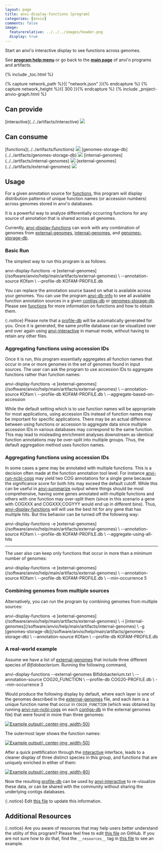 ```yaml
---
layout: page
title: anvi-display-functions [program]
categories: [anvio]
comments: false
image:
  featurerelative: ../../../images/header.png
  display: true
---
```


Start an anvi&#x27;o interactive display to see functions across genomes.

See **[program help menu](../../../../vignette#anvi-display-functions)** or go back to the **[main page](../../)** of anvi'o programs and artifacts.


{% include _toc.html %}
<div id="svg" class="subnetwork"></div>
{% capture network_path %}{{ "network.json" }}{% endcapture %}
{% capture network_height %}{{ 300 }}{% endcapture %}
{% include _project-anvio-graph.html %}


## Can provide

<p style="text-align: left" markdown="1"><span class="artifact-p">[interactive](../../artifacts/interactive) <img src="../../images/icons/DISPLAY.png" class="artifact-icon-mini" /></span></p>

## Can consume

<p style="text-align: left" markdown="1"><span class="artifact-r">[functions](../../artifacts/functions) <img src="../../images/icons/CONCEPT.png" class="artifact-icon-mini" /></span> <span class="artifact-r">[genomes-storage-db](../../artifacts/genomes-storage-db) <img src="../../images/icons/DB.png" class="artifact-icon-mini" /></span> <span class="artifact-r">[internal-genomes](../../artifacts/internal-genomes) <img src="../../images/icons/TXT.png" class="artifact-icon-mini" /></span> <span class="artifact-r">[external-genomes](../../artifacts/external-genomes) <img src="../../images/icons/TXT.png" class="artifact-icon-mini" /></span></p>

## Usage


For a given annotation source for <span class="artifact-n">[functions](/software/anvio/help/main/artifacts/functions)</span>, this program will display distribution patterns of unique function names (or accession numbers) across genomes stored in anvi'o databases.

It is a powerful way to analyze differentially occurring functions for any source of annotation that is shared across all genomes.

Currently, <span class="artifact-n">[anvi-display-functions](/software/anvio/help/main/programs/anvi-display-functions)</span> can work with any combination of genomes from <span class="artifact-n">[external-genomes](/software/anvio/help/main/artifacts/external-genomes)</span>, <span class="artifact-n">[internal-genomes](/software/anvio/help/main/artifacts/internal-genomes)</span>, and <span class="artifact-n">[genomes-storage-db](/software/anvio/help/main/artifacts/genomes-storage-db)</span>.

### Basic Run 

The simplest way to run this program is as follows:

<div class="codeblock" markdown="1">
anvi&#45;display&#45;functions &#45;e <span class="artifact&#45;n">[external&#45;genomes](/software/anvio/help/main/artifacts/external&#45;genomes)</span> \
                       &#45;&#45;annotation&#45;source KOfam \
                       &#45;&#45;profile&#45;db KOFAM&#45;PROFILE.db
</div>


You can replace the annotation source based on what is available across your genomes. You can use the program <span class="artifact-n">[anvi-db-info](/software/anvio/help/main/programs/anvi-db-info)</span> to see all available function annotation sources in a given <span class="artifact-n">[contigs-db](/software/anvio/help/main/artifacts/contigs-db)</span> or <span class="artifact-n">[genomes-storage-db](/software/anvio/help/main/artifacts/genomes-storage-db)</span>. Please see <span class="artifact-n">[functions](/software/anvio/help/main/artifacts/functions)</span> for more information on functions and how to obtain them.


{:.notice}
Please note that a <span class="artifact-n">[profile-db](/software/anvio/help/main/artifacts/profile-db)</span> will be automatically generated for you. Once it is generated, the same profile database can be visualized over and over again using <span class="artifact-n">[anvi-interactive](/software/anvio/help/main/programs/anvi-interactive)</span> in manual mode, without having to retain any other files.

### Aggregating functions using accession IDs

Once it is run, this program essentially aggregates all function names that occur in one or more genomes in the set of genomes found in input sources. The user can ask the program to use accession IDs to aggregate functions rather than function names:

<div class="codeblock" markdown="1">
anvi&#45;display&#45;functions &#45;e <span class="artifact&#45;n">[external&#45;genomes](/software/anvio/help/main/artifacts/external&#45;genomes)</span> \
                       &#45;&#45;annotation&#45;source KOfam \
                       &#45;&#45;profile&#45;db KOFAM&#45;PROFILE.db \
                       &#45;&#45;aggregate&#45;based&#45;on&#45;accession
</div>

While the default setting which is to use function names will be appropriate for most applications, using accession IDs instead of function names may be important for specific applications. There may be an actual difference between using functions or accession to aggregate data since multiple accession IDs in various databases may correspond to the same function. This may lead to misleading enrichment analyses downstream as identical function annotations may be over-split into multiple groups. Thus, the default aggregation method uses function names.

### Aggregating functions using accession IDs

In some cases a gene may be annotated with multiple functions. This is a decision often made at the function annotation tool level. For instance <span class="artifact-n">[anvi-run-ncbi-cogs](/software/anvio/help/main/programs/anvi-run-ncbi-cogs)</span> may yield two COG annotations for a single gene because the significance score for both hits may exceed the default cutoff. While this can be useful in <span class="artifact-n">[anvi-summarize](/software/anvio/help/main/programs/anvi-summarize)</span> output where things should be most comprehensive, having some genes annotated with multiple functions and others with one function may over-split them (since in this scenario a gene with COGXXX and COGXXX;COGYYY would end up in different bins). Thus, <span class="artifact-n">[anvi-display-functions](/software/anvio/help/main/programs/anvi-display-functions)</span> will will use the best hit for any gene that has multiple hits. But this behavior can be turned off the following way:

<div class="codeblock" markdown="1">
anvi&#45;display&#45;functions &#45;e <span class="artifact&#45;n">[external&#45;genomes](/software/anvio/help/main/artifacts/external&#45;genomes)</span> \
                       &#45;&#45;annotation&#45;source KOfam \
                       &#45;&#45;profile&#45;db KOFAM&#45;PROFILE.db \
                       &#45;&#45;aggregate&#45;using&#45;all&#45;hits
</div>

---

The user also can keep only functions that occur in more than a minimum number of genomes:

<div class="codeblock" markdown="1">
anvi&#45;display&#45;functions &#45;e <span class="artifact&#45;n">[external&#45;genomes](/software/anvio/help/main/artifacts/external&#45;genomes)</span> \
                       &#45;&#45;annotation&#45;source KOfam \
                       &#45;&#45;profile&#45;db KOFAM&#45;PROFILE.db \
                       &#45;&#45;min&#45;occurrence 5
</div>

### Combining genomes from multiple sources

Alternatively, you can run the program by combining genomes from multiple sources:

<div class="codeblock" markdown="1">
anvi&#45;display&#45;functions &#45;e <span class="artifact&#45;n">[external&#45;genomes](/software/anvio/help/main/artifacts/external&#45;genomes)</span> \
                       &#45;i <span class="artifact&#45;n">[internal&#45;genomes](/software/anvio/help/main/artifacts/internal&#45;genomes)</span> \
                       &#45;g <span class="artifact&#45;n">[genomes&#45;storage&#45;db](/software/anvio/help/main/artifacts/genomes&#45;storage&#45;db)</span> \
                       &#45;&#45;annotation&#45;source KOfam \
                       &#45;&#45;profile&#45;db KOFAM&#45;PROFILE.db

</div>

### A real-world example

Assume we have a list of <span class="artifact-n">[external-genomes](/software/anvio/help/main/artifacts/external-genomes)</span> that include three different species of *Bifidobacterium*. Running the following command,

<div class="codeblock" markdown="1">
anvi&#45;display&#45;functions &#45;&#45;external&#45;genomes Bifidobacterium.txt \
                       &#45;&#45;annotation&#45;source COG20_FUNCTION \
                       &#45;&#45;profile&#45;db COG20&#45;PROFILE.db \
                       &#45;&#45;min&#45;occurrence 3
</div>

Would produce the following display by default, where each layer is one of the genomes described in the <span class="artifact-n">[external-genomes](/software/anvio/help/main/artifacts/external-genomes)</span> file, and each item is a unique function name that occur in `COG20_FUNCTION` (which was obtained by running <span class="artifact-n">[anvi-run-ncbi-cogs](/software/anvio/help/main/programs/anvi-run-ncbi-cogs)</span> on each <span class="artifact-n">[contigs-db](/software/anvio/help/main/artifacts/contigs-db)</span> in the external genomes file) that were found in more than three genomes:

[![Example output](../../images/anvi-display-functions-01.png){:.center-img .width-50}](../../images/anvi-display-functions-01.png)

The outermost layer shows the function names:

[![Example output](../../images/anvi-display-functions-02.png){:.center-img .width-50}](../../images/anvi-display-functions-02.png)

After a quick prettification through the <span class="artifact-n">[interactive](/software/anvio/help/main/artifacts/interactive)</span> interface, leads to a cleaner display of three distinct species in this group, and functions that are uniquely enriched in either of them: 

[![Example output](../../images/anvi-display-functions-03.png){:.center-img .width-80}](../../images/anvi-display-functions-03.png)

Now the resulting <span class="artifact-n">[profile-db](/software/anvio/help/main/artifacts/profile-db)</span> can be used by <span class="artifact-n">[anvi-interactive](/software/anvio/help/main/programs/anvi-interactive)</span> to re-visualize these data, or can be shared with the community without sharing the underlying contigs databases.


{:.notice}
Edit [this file](https://github.com/merenlab/anvio/tree/master/anvio/docs/programs/anvi-display-functions.md) to update this information.


## Additional Resources



{:.notice}
Are you aware of resources that may help users better understand the utility of this program? Please feel free to edit [this file](https://github.com/merenlab/anvio/tree/master/bin/anvi-display-functions) on GitHub. If you are not sure how to do that, find the `__resources__` tag in [this file](https://github.com/merenlab/anvio/blob/master/bin/anvi-interactive) to see an example.
